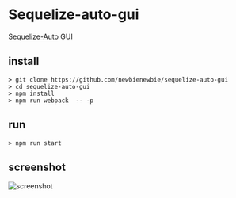# Sequelize-auto-gui

[Sequelize-Auto](https://github.com/sequelize/sequelize-auto) GUI

## install

```
> git clone https://github.com/newbienewbie/sequelize-auto-gui
> cd sequelize-auto-gui
> npm install
> npm run webpack  -- -p
```


## run 

```
> npm run start
```

## screenshot

![screenshot](https://github.com/newbienewbie/sequelize-auto-gui/raw/master/screenshot.png)